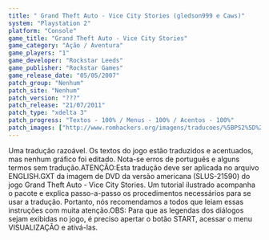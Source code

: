 ```yaml
---
title: " Grand Theft Auto - Vice City Stories (gledson999 e Caws)"
system: "Playstation 2"
platform: "Console"
game_title: "Grand Theft Auto - Vice City Stories"
game_category: "Ação / Aventura"
game_players: "1"
game_developer: "Rockstar Leeds"
game_publisher: "Rockstar Games"
game_release_date: "05/05/2007"
patch_group: "Nenhum"
patch_site: "Nenhum"
patch_version: "???"
patch_release: "21/07/2011"
patch_type: "xdelta 3"
patch_progress: "Textos - 100% / Menus - 100% / Acentos - 100%"
patch_images: ["http://www.romhackers.org/imagens/traducoes/%5BPS2%5D%20Grand%20Theft%20Auto%20-%20Vice%20City%20Stories%20-%20gledson999%20e%20Caws%20-%201.jpg","http://www.romhackers.org/imagens/traducoes/%5BPS2%5D%20Grand%20Theft%20Auto%20-%20Vice%20City%20Stories%20-%20gledson999%20e%20Caws%20-%202.jpg","http://www.romhackers.org/imagens/traducoes/%5BPS2%5D%20Grand%20Theft%20Auto%20-%20Vice%20City%20Stories%20-%20gledson999%20e%20Caws%20-%203.jpg"]
---
```

Uma tradução razoável. Os textos do jogo estão traduzidos e acentuados, mas nenhum gráfico foi editado. Nota-se erros de português e alguns termos sem tradução.ATENÇÃO:Esta tradução deve ser aplicada no arquivo ENGLISH.GXT da imagem de DVD da versão americana (SLUS-21590) do jogo Grand Theft Auto - Vice City Stories. Um tutorial ilustrado acompanha o pacote e explica passo-a-passo os procedimentos necessários para se usar a tradução. Portanto, nós recomendamos a todos que leiam essas instruções com muita atenção.OBS: Para que as legendas dos diálogos sejam exibidas no jogo, é preciso apertar o botão START, acessar o menu VISUALIZAÇÃO e ativá-las.